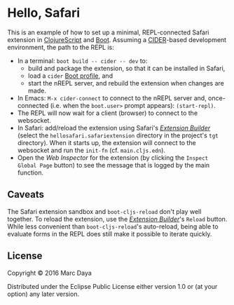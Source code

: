 # Hello, Safari

This is an example of how to set up a minimal, REPL-connected Safari extension
in [ClojureScript][cljs] and [Boot][boot].  Assuming a [CIDER][cider]-based
development environment, the path to the REPL is:

* In a terminal: `boot build -- cider -- dev` to:
    * build and package the extension, so that it can be installed in Safari,
    * load a `cider` [Boot profile][profile], and
    * start the nREPL server, and rebuild the extension when changes are made.
* In Emacs: `M-x cider-connect` to connect to the nREPL server and,
  once-connected (i.e. when the `boot.user>` prompt appears):
  `(start-repl)`.
* The REPL will now wait for a client (browser) to connect to the
  websocket.
* In Safari: add/reload the extension using Safari's
  [_Extension Builder_][extb] (select the `hellosafari.safariextension`
  directory in the project's `tgt` directory).  When it starts up, the
  extension will connect to the websocket and run the `init-fn`
  (cf. `main.cljs.edn`).
* Open the _Web Inspector_ for the extension (by clicking the `Inspect Global
Page` button) to see the message that is logged by the main function.

## Caveats

The Safari extension sandbox and `boot-cljs-reload` don't play well together.
To reload the extension, use the [_Extension Builder_][extb]'s `Reload` button.
While less convenient than `boot-cljs-reload`'s auto-reload, being able to
evaluate forms in the REPL does still make it possible to iterate quickly.

## License

Copyright © 2016 Marc Daya

Distributed under the Eclipse Public License either version 1.0 or (at
your option) any later version.

[boot]:    https://github.com/boot-clj/boot
[cljs]:    https://github.com/clojure/clojurescript
[cider]:   https://github.com/clojure-emacs/cider
[profile]: https://github.com/boot-clj/boot/wiki/Cider-REPL#a-better-way
[extb]:    https://developer.apple.com/library/content/documentation/Tools/Conceptual/SafariExtensionGuide/UsingExtensionBuilder/UsingExtensionBuilder.html
